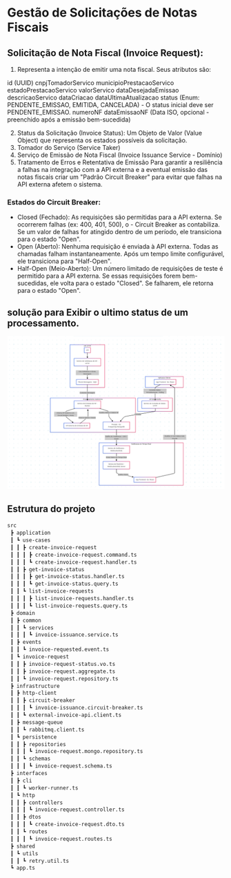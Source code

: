 
# Gestão de Solicitações de Notas Fiscais

## Solicitação de Nota Fiscal (Invoice Request):

1. Representa a intenção de emitir uma nota fiscal. Seus atributos são:

id (UUID)
cnpjTomadorServico
municipioPrestacaoServico
estadoPrestacaoServico
valorServico
dataDesejadaEmissao
descricaoServico
dataCriacao
dataUltimaAtualizacao
status (Enum: PENDENTE_EMISSAO, EMITIDA, CANCELADA)  - O status inicial deve ser PENDENTE_EMISSAO.
numeroNF
dataEmissaoNF (Data ISO, opcional - preenchido após a emissão bem-sucedida) 

2. Status da Solicitação (Invoice Status): Um Objeto de Valor (Value Object) que representa os estados possíveis da solicitação. 
3. Tomador do Serviço (Service Taker)
4. Serviço de Emissão de Nota Fiscal (Invoice Issuance Service - Domínio)
5. Tratamento de Erros e Retentativa de Emissão
Para garantir a resiliência a falhas na integração com a API externa e a eventual emissão das notas fiscais criar um "Padrão Circuit Breaker" para evitar que falhas na API externa afetem o sistema.

### Estados do Circuit Breaker:
- Closed (Fechado): As requisições são permitidas para a API externa. Se ocorrerem falhas (ex: 400, 401, 500), o - Circuit Breaker as contabiliza. Se um valor de falhas for atingido dentro de um período, ele transiciona para o estado "Open".
- Open (Aberto): Nenhuma requisição é enviada à API externa. Todas as chamadas falham instantaneamente. Após um tempo limite configurável, ele transiciona para "Half-Open".
- Half-Open (Meio-Aberto): Um número limitado de requisições de teste é permitido para a API externa. Se essas requisições forem bem-sucedidas, ele volta para o estado "Closed". Se falharem, ele retorna para o estado "Open".


## solução para Exibir o ultimo status de um processamento.

![alt text](docs/diagram.png)

## Estrutura do projeto

```bash
src
 ┣ application
 ┃ ┗ use-cases
 ┃ ┃ ┣ create-invoice-request
 ┃ ┃ ┃ ┣ create-invoice-request.command.ts
 ┃ ┃ ┃ ┗ create-invoice-request.handler.ts
 ┃ ┃ ┣ get-invoice-status
 ┃ ┃ ┃ ┣ get-invoice-status.handler.ts
 ┃ ┃ ┃ ┗ get-invoice-status.query.ts
 ┃ ┃ ┗ list-invoice-requests
 ┃ ┃ ┃ ┣ list-invoice-requests.handler.ts
 ┃ ┃ ┃ ┗ list-invoice-requests.query.ts
 ┣ domain
 ┃ ┣ common
 ┃ ┃ ┗ services
 ┃ ┃ ┃ ┗ invoice-issuance.service.ts
 ┃ ┣ events
 ┃ ┃ ┗ invoice-requested.event.ts
 ┃ ┗ invoice-request
 ┃ ┃ ┣ invoice-request-status.vo.ts
 ┃ ┃ ┣ invoice-request.aggregate.ts
 ┃ ┃ ┗ invoice-request.repository.ts
 ┣ infrastructure
 ┃ ┣ http-client
 ┃ ┃ ┣ circuit-breaker
 ┃ ┃ ┃ ┗ invoice-issuance.circuit-breaker.ts
 ┃ ┃ ┗ external-invoice-api.client.ts
 ┃ ┣ message-queue
 ┃ ┃ ┗ rabbitmq.client.ts
 ┃ ┗ persistence
 ┃ ┃ ┣ repositories
 ┃ ┃ ┃ ┗ invoice-request.mongo.repository.ts
 ┃ ┃ ┗ schemas
 ┃ ┃ ┃ ┗ invoice-request.schema.ts
 ┣ interfaces
 ┃ ┣ cli
 ┃ ┃ ┗ worker-runner.ts
 ┃ ┗ http
 ┃ ┃ ┣ controllers
 ┃ ┃ ┃ ┗ invoice-request.controller.ts
 ┃ ┃ ┣ dtos
 ┃ ┃ ┃ ┗ create-invoice-request.dto.ts
 ┃ ┃ ┗ routes
 ┃ ┃ ┃ ┗ invoice-request.routes.ts
 ┣ shared
 ┃ ┗ utils
 ┃ ┃ ┗ retry.util.ts
 ┗ app.ts
```